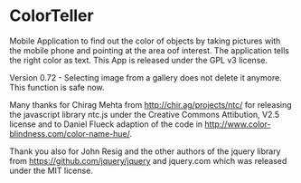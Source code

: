 ColorTeller
===========

Mobile Application to find out the color of objects by taking pictures with the mobile phone and pointing at the area oof interest. The application tells the right color as text.
This App is released under the GPL v3 license.

Version 0.72 - Selecting image from a gallery does not delete it anymore. This function is safe now.

Many thanks for Chirag Mehta from http://chir.ag/projects/ntc/ for releasing the javascript library ntc.js under the Creative Commons Attibution, V2.5 license and to Daniel Flueck adaption of the code in http://www.color-blindness.com/color-name-hue/.

Thank you also for John Resig and the other authors of the jquery library from https://github.com/jquery/jquery and jquery.com which was released under the MIT license.
